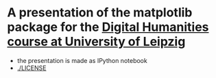 # A presentation of the matplotlib package for the [Digital Humanities course at University of Leipzig](http://www.dh.uni-leipzig.de/wo/)

- the presentation is made as IPython notebook
- [./LICENSE](License)
